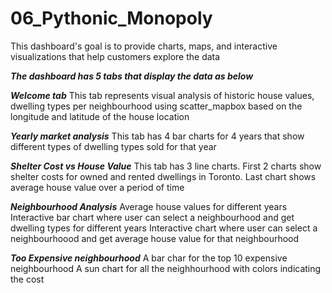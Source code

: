 # 06_Pythonic_Monopoly
This dashboard's goal is to provide charts, maps, and interactive visualizations that help customers explore the data 

***The dashboard has 5 tabs that display the data as below***

***Welcome tab*** 
This tab represents visual analysis of historic house values, dwelling types per neighbourhood using scatter_mapbox based on the longitude and latitude of the house location

***Yearly market analysis*** 
This tab has 4 bar charts for 4 years that show different types of dwelling types sold for that year

***Shelter Cost vs House Value*** 
This tab has 3 line charts. First 2 charts show shelter costs for owned and rented dwellings in Toronto. Last chart shows average house value over a period of time

***Neighbourhood Analysis***
Average house values for different years
Interactive bar chart where user can select a neighbourhood and get dwelling types for different years
Interactive chart where user can select a neighbourhoood and get average house value for that neighbourhood

***Too Expensive neighbourhood***
A bar char for the top 10 expensive neighbourhood
A sun chart for all the neighhourhood with colors indicating the cost 


